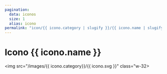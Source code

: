 ```yaml
---
pagination:
  data: iconos
  size: 1
  alias: icono
permalink: "icon/{{ icono.category | slugify }}/{{ icono.name | slugify}}/"
---
```


<h1> Icono {{ icono.name }} </h1>

<img src="/images/{{ icono.category}}/{{ icono.svg }}" class="w-32>